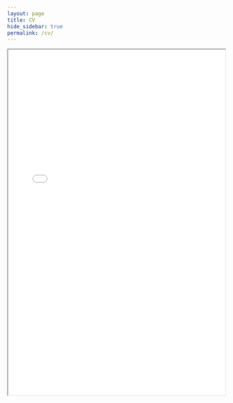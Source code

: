 ```yaml
---
layout: page
title: CV
hide_sidebar: true
permalink: /cv/
---
```

<iframe src={{ site.baseurl }}"/pdfs/CV_May_2021.pdf" width="100%" height="800"></iframe>
